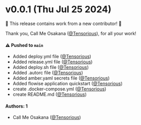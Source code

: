 # v0.0.1 (Thu Jul 25 2024)

:tada: This release contains work from a new contributor! :tada:

Thank you, Call Me Osakana ([@Tensorious](https://github.com/Tensorious)), for all your work!

#### ⚠️ Pushed to `main`

- Added deploy.yml file ([@Tensorious](https://github.com/Tensorious))
- Added release.yml file ([@Tensorious](https://github.com/Tensorious))
- Added deploy.sh file ([@Tensorious](https://github.com/Tensorious))
- Added .autorc file ([@Tensorious](https://github.com/Tensorious))
- Added amber.yaml secrets file ([@Tensorious](https://github.com/Tensorious))
- Added flowise application quickstart ([@Tensorious](https://github.com/Tensorious))
- create .docker-compose.yml ([@Tensorious](https://github.com/Tensorious))
- create README.md ([@Tensorious](https://github.com/Tensorious))

#### Authors: 1

- Call Me Osakana ([@Tensorious](https://github.com/Tensorious))
